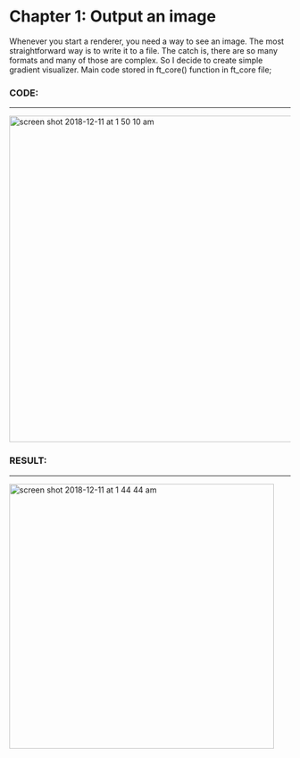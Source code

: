# Chapter 1: Output an image
Whenever you start a renderer, you need a way to see an image. The most straightforward way
is to write it to a file. The catch is, there are so many formats and many of those are complex.
So I decide to create simple gradient visualizer. Main code stored in ft_core() function in ft_core file;

### CODE:
-----------
<img width="584" alt="screen shot 2018-12-11 at 1 50 10 am" src="https://user-images.githubusercontent.com/5114429/49769012-26005100-fce7-11e8-9b38-65f1023046fe.png">

### RESULT:
-----------
<img width="474" alt="screen shot 2018-12-11 at 1 44 44 am" src="https://user-images.githubusercontent.com/5114429/49768890-9bb7ed00-fce6-11e8-840e-e578392288bd.png">
